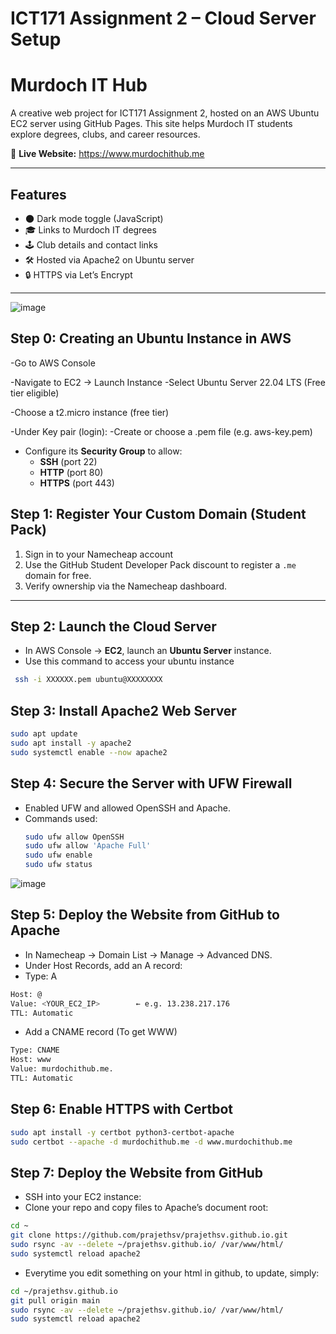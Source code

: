 # ICT171 Assignment 2 – Cloud Server Setup  
# Murdoch IT Hub  

A creative web project for ICT171 Assignment 2, hosted on an AWS Ubuntu EC2 server using GitHub Pages. This site helps Murdoch IT students explore degrees, clubs, and career resources.

🔗 **Live Website:** https://www.murdochithub.me  

---

## Features
- 🌑 Dark mode toggle (JavaScript)  
- 🎓 Links to Murdoch IT degrees  
- 🕹️ Club details and contact links  
- 🛠️ Hosted via Apache2 on Ubuntu server  
- 🔒 HTTPS via Let’s Encrypt  

---



![image](https://github.com/user-attachments/assets/0a46fe3f-c23f-4b29-9a1c-5c91453946bc)

## Step 0: Creating an Ubuntu Instance in AWS
-Go to AWS Console

-Navigate to EC2 → Launch Instance
-Select Ubuntu Server 22.04 LTS (Free tier eligible)

-Choose a t2.micro instance (free tier)

-Under Key pair (login):
-Create or choose a .pem file (e.g. aws-key.pem)

- Configure its **Security Group** to allow:
  - **SSH** (port 22)  
  - **HTTP** (port 80)  
  - **HTTPS** (port 443)
 
 

## Step 1: Register Your Custom Domain (Student Pack)
1. Sign in to your Namecheap account
2. Use the GitHub Student Developer Pack discount to register a `.me` domain for free.  
3. Verify ownership via the Namecheap dashboard.

---





## Step 2: Launch the Cloud Server
- In AWS Console → **EC2**, launch an **Ubuntu Server** instance.
- Use this command to access your ubuntu instance 
 ```bash
  ssh -i XXXXXX.pem ubuntu@XXXXXXXX
```

 





## Step 3: Install Apache2 Web Server
```bash
sudo apt update
sudo apt install -y apache2
sudo systemctl enable --now apache2
```





## Step 4: Secure the Server with UFW Firewall
- Enabled UFW and allowed OpenSSH and Apache.
- Commands used:
  ```bash
  sudo ufw allow OpenSSH
  sudo ufw allow 'Apache Full'
  sudo ufw enable
  sudo ufw status
  ```
![image](https://github.com/user-attachments/assets/bd355fc6-c966-485a-8d28-749fac9bcda4)





## Step 5: Deploy the Website from GitHub to Apache

- In Namecheap → Domain List → Manage → Advanced DNS.
- Under Host Records, add an A record:
- Type: A

```bash
Host: @  
Value: <YOUR_EC2_IP>        ← e.g. 13.238.217.176  
TTL: Automatic
```

- Add a CNAME record (To get WWW)
  
```bash
Type: CNAME  
Host: www  
Value: murdochithub.me.  
TTL: Automatic
```





## Step 6: Enable HTTPS with Certbot

```bash
sudo apt install -y certbot python3-certbot-apache
sudo certbot --apache -d murdochithub.me -d www.murdochithub.me
```






## Step 7: Deploy the Website from GitHub

- SSH into your EC2 instance:
- Clone your repo and copy files to Apache’s document root:
```bash
cd ~
git clone https://github.com/prajethsv/prajethsv.github.io.git
sudo rsync -av --delete ~/prajethsv.github.io/ /var/www/html/
sudo systemctl reload apache2
```
- Everytime you edit something on your html in github, to update, simply:
```bash
cd ~/prajethsv.github.io
git pull origin main
sudo rsync -av --delete ~/prajethsv.github.io/ /var/www/html/
sudo systemctl reload apache2
```









